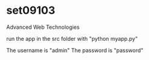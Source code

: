 # set09103
Advanced Web Technologies

run the app in the src folder with "python myapp.py"

The username is "admin"
The password is "password"
